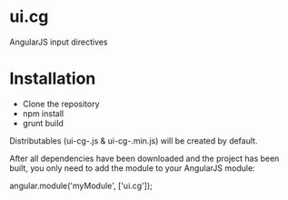 ui.cg
=====

AngularJS input directives

Installation
============

* Clone the repository
* npm install
* grunt build

Distributables (ui-cg-<version>.js & ui-cg-<version>.min.js) will be created by default. 

After all dependencies have been downloaded and the project has been built, you only need to add the module to your AngularJS module:

angular.module('myModule', ['ui.cg']);

